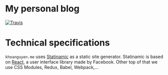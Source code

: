 # My personal blog
[![Travis](https://img.shields.io/travis/thangngoc89/blog/master.svg?style=flat-square)](https://travis-ci.org/thangngoc89/blog)

# Technical specifications

`khoanguyen.me` uses [Statinamic](http://moox.io/statinamic/) as a static site generator. Statinamic is based on [React](https://github.com/facebook/react), a user interface library made by Facebook. Other top of that we use CSS Modules, Redux, Babel, Webpack,...


